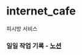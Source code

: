 # internet_cafe
피시방 서비스

### 일일 작업 기록 - [노션](https://stone-hose-b27.notion.site/bcf85f60470744a5a1b9e1a9e62cb11e?v=ca7ade152fc14796807f11851cf3fa2b)
